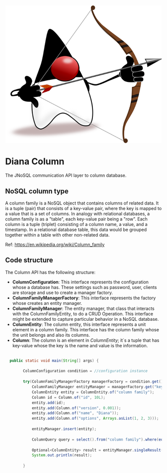 ![Diana column](https://github.com/JNOSQL/diana-site/blob/master/images/duke-diana.png)

# Diana Column


The JNoSQL communication API layer to column database.

## NoSQL column type
 A column family is a NoSQL object that contains columns of related data. It is a tuple (pair) that consists of a key-value pair, where the key is mapped to a value that is a set of columns. In analogy with relational databases, a column family is as a "table", each key-value pair being a "row". Each column is a tuple (triplet) consisting of a column name, a value, and a timestamp. In a relational database table, this data would be grouped together within a table with other non-related data. 
 
 Ref: https://en.wikipedia.org/wiki/Column_family
 
 ## Code structure
 
 The Column API has the following structure:

* **ColumnConfiguration**: This interface represents the configuration whose a database has. These settings such as password, user, clients are storage and use to create a manager factory.
* **ColumnFamilyManagerFactory**: This interface represents the factory whose creates an entity manager.
* **ColumnFamilyManager**: The entity manager, that class that interacts with the ColumnFamilyEntity, to do a CRUD Operation. This interface might be extended to capture particular behavior in a NoSQL database.
* **ColumnEntity**: The column entity, this interface represents a unit element in a column family. This interface has the column family whose the unit belongs and also its columns.
* **Column**: The column is an element in _ColumnEntity_; it`s a tuple that has key-value whose the key is the name and value is the information.


```java

  public static void main(String[] args) {

        ColumnConfiguration condition = //configuration instance

        try(ColumnFamilyManagerFactory managerFactory = condition.get()) {
            ColumnFamilyManager entityManager = managerFactory.get("keyspace");
            ColumnEntity entity = ColumnEntity.of("column family");
            Column id = Column.of("id", 10L);
            entity.add(id);
            entity.add(Column.of("version", 0.001));
            entity.add(Column.of("name", "Diana"));
            entity.add(Column.of("options", Arrays.asList(1, 2, 3)));

            entityManager.insert(entity);

            ColumnQuery query = select().from("column family").where(eq(id)).build();

            Optional<ColumnEntity> result = entityManager.singleResult(query);
            System.out.println(result);

        }
```